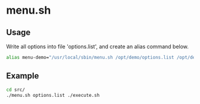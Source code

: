 # menu.sh

## Usage

Write all options into file 'options.list', and create an alias command below.

```bash
alias menu-demo="/usr/local/sbin/menu.sh /opt/demo/options.list /opt/demo/execute.sh"
```

## Example

```bash
cd src/
./menu.sh options.list ./execute.sh
```
